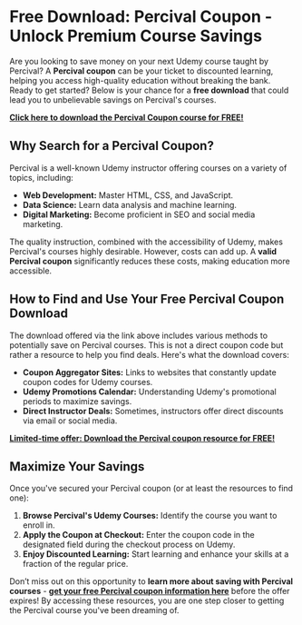 # Free Download: Percival Coupon - Unlock Premium Course Savings

Are you looking to save money on your next Udemy course taught by Percival? A **Percival coupon** can be your ticket to discounted learning, helping you access high-quality education without breaking the bank. Ready to get started? Below is your chance for a **free download** that could lead you to unbelievable savings on Percival's courses.

[**Click here to download the Percival Coupon course for FREE!**](https://udemywork.com/percival-coupon)

## Why Search for a Percival Coupon?

Percival is a well-known Udemy instructor offering courses on a variety of topics, including:

*   **Web Development:** Master HTML, CSS, and JavaScript.
*   **Data Science:** Learn data analysis and machine learning.
*   **Digital Marketing:** Become proficient in SEO and social media marketing.

The quality instruction, combined with the accessibility of Udemy, makes Percival's courses highly desirable. However, costs can add up. A **valid Percival coupon** significantly reduces these costs, making education more accessible.

## How to Find and Use Your Free Percival Coupon Download

The download offered via the link above includes various methods to potentially save on Percival courses. This is not a direct coupon code but rather a resource to help you find deals. Here's what the download covers:

*   **Coupon Aggregator Sites:** Links to websites that constantly update coupon codes for Udemy courses.
*   **Udemy Promotions Calendar:** Understanding Udemy's promotional periods to maximize savings.
*   **Direct Instructor Deals:** Sometimes, instructors offer direct discounts via email or social media.

[**Limited-time offer: Download the Percival coupon resource for FREE!**](https://udemywork.com/percival-coupon)

## Maximize Your Savings

Once you've secured your Percival coupon (or at least the resources to find one):

1.  **Browse Percival's Udemy Courses:** Identify the course you want to enroll in.
2.  **Apply the Coupon at Checkout:** Enter the coupon code in the designated field during the checkout process on Udemy.
3.  **Enjoy Discounted Learning:** Start learning and enhance your skills at a fraction of the regular price.

Don’t miss out on this opportunity to **learn more about saving with Percival courses** - **[get your free Percival coupon information here](https://udemywork.com/percival-coupon)** before the offer expires! By accessing these resources, you are one step closer to getting the Percival course you've been dreaming of.
